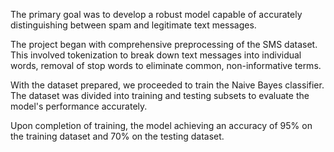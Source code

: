 The primary goal was to develop a robust model capable of accurately distinguishing between spam and legitimate text messages. 

The project began with comprehensive preprocessing of the SMS dataset. This involved tokenization to break down text messages into individual words, removal of stop words to eliminate common, non-informative terms. 

With the dataset prepared, we proceeded to train the Naive Bayes classifier. The dataset was divided into training and testing subsets to evaluate the model's performance accurately. 

Upon completion of training, the model achieving an accuracy of 95% on the training dataset and 70% on the testing dataset.
